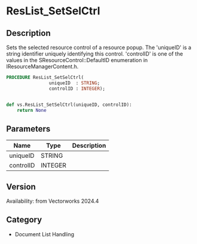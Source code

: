 # ResList_SetSelCtrl

## Description
Sets the selected resource control of a resource popup. The 'uniqueID' is a string identifier uniquely identifying this control. 'controlID' is one of the values in the SResourceControl::DefaultID enumeration in IResourceManagerContent.h.

```pascal
PROCEDURE ResList_SetSelCtrl(
				uniqueID  : STRING;
				controlID : INTEGER);
```

```python

def vs.ResList_SetSelCtrl(uniqueID, controlID):
    return None
```

## Parameters
|Name|Type|Description|
|---|---|---|
|uniqueID|STRING||
|controlID|INTEGER||

## Version
Availability: from Vectorworks 2024.4
## Category
* Document List Handling


